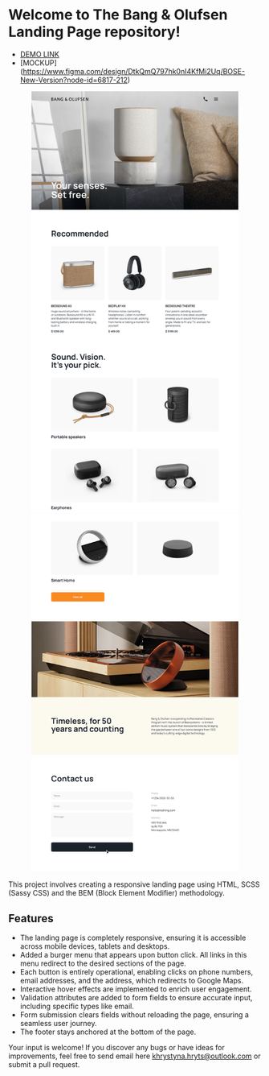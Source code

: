 #  Welcome to The Bang & Olufsen Landing Page repository!

- [DEMO LINK](https://chrishryts.github.io/page-landing/)
- [MOCKUP] (https://www.figma.com/design/DtkQmQ797hk0nI4KfMi2Uq/BOSE-New-Version?node-id=6817-212)

<p align="center">
  <img width="412" src="./for_readMe/1.png">
  <img width="412" src="./for_readMe/2.png">
</p>

This project involves creating a responsive landing page using HTML, SCSS (Sassy CSS) and the BEM (Block Element Modifier) methodology.

## Features

- The landing page is completely responsive, ensuring it is accessible across mobile devices, tablets and desktops.
- Added a burger menu that appears upon button click. All links in this menu redirect to the desired sections of the page.
- Each button is entirely operational, enabling clicks on phone numbers, email addresses, and the address, which redirects to Google Maps.
- Interactive hover effects are implemented to enrich user engagement.
- Validation attributes are added to form fields to ensure accurate input, including specific types like email.
- Form submission clears fields without reloading the page, ensuring a seamless user journey.
- The footer stays anchored at the bottom of the page.

Your input is welcome! If you discover any bugs or have ideas for improvements, feel free to send email here khrystyna.hryts@outlook.com or submit a pull request.
